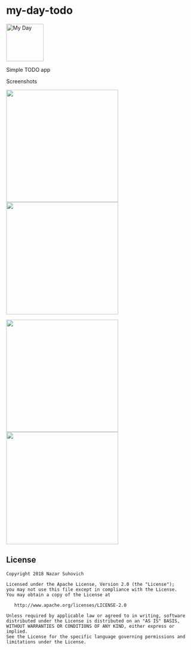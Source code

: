 # my-day-todo

<img src="https://github.com/naz013/my-day-todo/raw/master/res/store_icon.png" width="100" alt="My Day">

Simple TODO app

Screenshots

<p float="left">
  <img src="https://github.com/naz013/my-day-todo/raw/master/res/scr_1.jpg" width="300" />
  <img src="https://github.com/naz013/my-day-todo/raw/master/res/scr_2.jpg" width="300" />
</p>

<p float="left">
  <img src="https://github.com/naz013/my-day-todo/raw/master/res/scr_3.jpg" width="300" />
  <img src="https://github.com/naz013/my-day-todo/raw/master/res/scr_4.jpg" width="300" />
</p>

License
-------

    Copyright 2018 Nazar Suhovich

    Licensed under the Apache License, Version 2.0 (the "License");
    you may not use this file except in compliance with the License.
    You may obtain a copy of the License at

       http://www.apache.org/licenses/LICENSE-2.0

    Unless required by applicable law or agreed to in writing, software
    distributed under the License is distributed on an "AS IS" BASIS,
    WITHOUT WARRANTIES OR CONDITIONS OF ANY KIND, either express or implied.
    See the License for the specific language governing permissions and
    limitations under the License.

